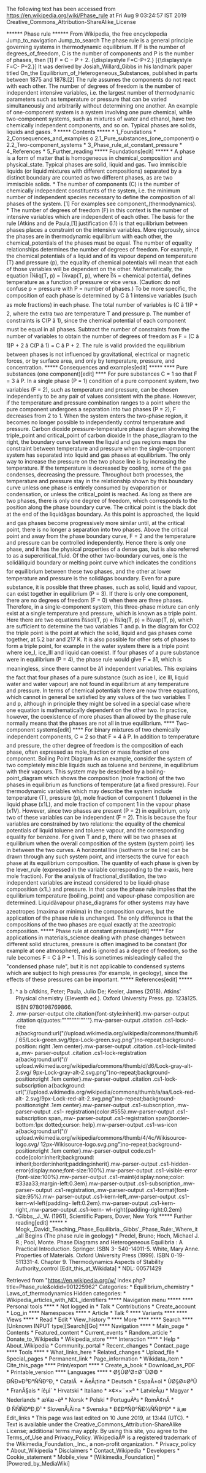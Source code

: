 The following text has been accessed from https://en.wikipedia.org/wiki/Phase_rule at Fri Aug 9 03:24:57 IST 2019
Creative_Commons_Attribution-ShareAlike_License




















****** Phase rule ******
From Wikipedia, the free encyclopedia
Jump_to_navigation Jump_to_search
The phase rule is a general principle governing systems in thermodynamic
equilibrium. If F is the number of degrees_of_freedom, C is the number of
components and P is the number of phases, then [1]
         F = C &#x2212; P + 2.   {\displaystyle F=C-P+2.}  [{\displaystyle F=C-
      P+2.}]
It was derived by Josiah_Willard_Gibbs in his landmark paper titled On_the
Equilibrium_of_Heterogeneous_Substances, published in parts between 1875 and
1878.[2] The rule assumes the components do not react with each other.
The number of degrees of freedom is the number of independent intensive
variables, i.e. the largest number of thermodynamic parameters such as
temperature or pressure that can be varied simultaneously and arbitrarily
without determining one another. An example of one-component system is a system
involving one pure chemical, while two-component systems, such as mixtures of
water and ethanol, have two chemically independent components, and so on.
Typical phases are solids, liquids and gases.
⁰
***** Contents *****
    * 1_Foundations
    * 2_Consequences_and_examples
          o 2.1_Pure_substances_(one_component)
          o 2.2_Two-component_systems
    * 3_Phase_rule_at_constant_pressure
    * 4_References
    * 5_Further_reading
***** Foundations[edit] *****
    * A phase is a form of matter that is homogeneous in chemical_composition
      and physical_state. Typical phases are solid, liquid and gas. Two
      immiscible liquids (or liquid mixtures with different compositions)
      separated by a distinct boundary are counted as two different phases, as
      are two immiscible solids.
    * The number of components (C) is the number of chemically independent
      constituents of the system, i.e. the minimum number of independent
      species necessary to define the composition of all phases of the system.
      [1] For examples see component_(thermodynamics).
    * The number of degrees of freedom (F) in this context is the number of
      intensive variables which are independent of each other.
The basis for the rule (Atkins and de Paula,[1] justification 6.1) is that
equilibrium between phases places a constraint on the intensive variables. More
rigorously, since the phases are in thermodynamic equilibrium with each other,
the chemical_potentials of the phases must be equal. The number of equality
relationships determines the number of degrees of freedom. For example, if the
chemical potentials of a liquid and of its vapour depend on temperature (T) and
pressure (p), the equality of chemical potentials will mean that each of those
variables will be dependent on the other. Mathematically, the equation Î¼liq(T,
p) = Î¼vap(T, p), where Î¼ = chemical potential, defines temperature as a
function of pressure or vice versa. (Caution: do not confuse p = pressure with
P = number of phases.)
To be more specific, the composition of each phase is determined by C â 1
intensive variables (such as mole fractions) in each phase. The total number of
variables is (C â 1)P + 2, where the extra two are temperature T and pressure
p. The number of constraints is C(P â 1), since the chemical potential of
each component must be equal in all phases. Subtract the number of constraints
from the number of variables to obtain the number of degrees of freedom as F =
(C â 1)P + 2 â C(P â 1) = C â P + 2.
The rule is valid provided the equilibrium between phases is not influenced by
gravitational, electrical or magnetic forces, or by surface area, and only by
temperature, pressure, and concentration.
***** Consequences and examples[edit] *****
**** Pure substances (one component)[edit] ****
For pure substances C = 1 so that F = 3 â P. In a single phase (P = 1)
condition of a pure component system, two variables (F = 2), such as
temperature and pressure, can be chosen independently to be any pair of values
consistent with the phase. However, if the temperature and pressure combination
ranges to a point where the pure component undergoes a separation into two
phases (P = 2), F decreases from 2 to 1. When the system enters the two-phase
region, it becomes no longer possible to independently control temperature and
pressure.
Carbon dioxide pressure-temperature phase diagram showing the triple_point and
critical_point of carbon dioxide
In the phase_diagram to the right, the boundary curve between the liquid and
gas regions maps the constraint between temperature and pressure when the
single-component system has separated into liquid and gas phases at
equilibrium. The only way to increase the pressure on the two phase line is by
increasing the temperature. If the temperature is decreased by cooling, some of
the gas condenses, decreasing the pressure. Throughout both processes, the
temperature and pressure stay in the relationship shown by this boundary curve
unless one phase is entirely consumed by evaporation or condensation, or unless
the critical_point is reached. As long as there are two phases, there is only
one degree of freedom, which corresponds to the position along the phase
boundary curve.
The critical point is the black dot at the end of the liquidâgas boundary. As
this point is approached, the liquid and gas phases become progressively more
similar until, at the critical point, there is no longer a separation into two
phases. Above the critical point and away from the phase boundary curve, F = 2
and the temperature and pressure can be controlled independently. Hence there
is only one phase, and it has the physical properties of a dense gas, but is
also referred to as a supercritical_fluid.
Of the other two-boundary curves, one is the solidâliquid boundary or melting
point curve which indicates the conditions for equilibrium between these two
phases, and the other at lower temperature and pressure is the solidâgas
boundary.
Even for a pure substance, it is possible that three phases, such as solid,
liquid and vapour, can exist together in equilibrium (P = 3). If there is only
one component, there are no degrees of freedom (F = 0) when there are three
phases. Therefore, in a single-component system, this three-phase mixture can
only exist at a single temperature and pressure, which is known as a triple
point. Here there are two equations Î¼sol(T, p) = Î¼liq(T, p) = Î¼vap(T, p),
which are sufficient to determine the two variables T and p. In the diagram for
CO2 the triple point is the point at which the solid, liquid and gas phases
come together, at 5.2 bar and 217 K. It is also possible for other sets of
phases to form a triple point, for example in the water system there is a
triple point where ice_I, ice_III and liquid can coexist.
If four phases of a pure substance were in equilibrium (P = 4), the phase rule
would give F = â1, which is meaningless, since there cannot be â1
independent variables. This explains the fact that four phases of a pure
substance (such as ice I, ice III, liquid water and water vapour) are not found
in equilibrium at any temperature and pressure. In terms of chemical potentials
there are now three equations, which cannot in general be satisfied by any
values of the two variables T and p, although in principle they might be solved
in a special case where one equation is mathematically dependent on the other
two. In practice, however, the coexistence of more phases than allowed by the
phase rule normally means that the phases are not all in true equilibrium.
**** Two-component systems[edit] ****
For binary mixtures of two chemically independent components, C = 2 so that F =
4 â P. In addition to temperature and pressure, the other degree of freedom
is the composition of each phase, often expressed as mole_fraction or mass
fraction of one component.
Boiling Point Diagram
As an example, consider the system of two completely miscible liquids such as
toluene and benzene, in equilibrium with their vapours. This system may be
described by a boiling-point_diagram which shows the composition (mole
fraction) of the two phases in equilibrium as functions of temperature (at a
fixed pressure).
Four thermodynamic variables which may describe the system include temperature
(T), pressure (p), mole fraction of component 1 (toluene) in the liquid phase
(x1L), and mole fraction of component 1 in the vapour phase (x1V). However,
since two phases are present (P = 2) in equilibrium, only two of these
variables can be independent (F = 2). This is because the four variables are
constrained by two relations: the equality of the chemical potentials of liquid
toluene and toluene vapour, and the corresponding equality for benzene.
For given T and p, there will be two phases at equilibrium when the overall
composition of the system (system point) lies in between the two curves. A
horizontal line (isotherm or tie line) can be drawn through any such system
point, and intersects the curve for each phase at its equilibrium composition.
The quantity of each phase is given by the lever_rule (expressed in the
variable corresponding to the x-axis, here mole fraction).
For the analysis of fractional_distillation, the two independent variables are
instead considered to be liquid-phase composition (x1L) and pressure. In that
case the phase rule implies that the equilibrium temperature (boiling_point)
and vapour-phase composition are determined.
Liquidâvapour phase_diagrams for other systems may have azeotropes (maxima or
minima) in the composition curves, but the application of the phase rule is
unchanged. The only difference is that the compositions of the two phases are
equal exactly at the azeotropic composition.
***** Phase rule at constant pressure[edit] *****
For applications in materials_science dealing with phase changes between
different solid structures, pressure is often imagined to be constant (for
example at one atmosphere), and is ignored as a degree of freedom, so the rule
becomes
      F = C â P + 1.
This is sometimes misleadingly called the "condensed phase rule", but it is not
applicable to condensed systems which are subject to high pressures (for
example, in geology), since the effects of these pressures can be important.
***** References[edit] *****
   1. ^ a b cAtkins, Peter; Paula, Julio De; Keeler, James (2018). Atkins'
      Physical chemistry (Eleventh ed.). Oxford University Press.
      pp. 123â125. ISBN 9780198769866.
   2. .mw-parser-output cite.citation{font-style:inherit}.mw-parser-output
      .citation q{quotes:"\"""\"""'""'"}.mw-parser-output .citation .cs1-lock-
      free a{background:url("//upload.wikimedia.org/wikipedia/commons/thumb/6/
      65/Lock-green.svg/9px-Lock-green.svg.png")no-repeat;background-position:
      right .1em center}.mw-parser-output .citation .cs1-lock-limited a,.mw-
      parser-output .citation .cs1-lock-registration a{background:url("//
      upload.wikimedia.org/wikipedia/commons/thumb/d/d6/Lock-gray-alt-2.svg/
      9px-Lock-gray-alt-2.svg.png")no-repeat;background-position:right .1em
      center}.mw-parser-output .citation .cs1-lock-subscription a{background:
      url("//upload.wikimedia.org/wikipedia/commons/thumb/a/aa/Lock-red-alt-
      2.svg/9px-Lock-red-alt-2.svg.png")no-repeat;background-position:right
      .1em center}.mw-parser-output .cs1-subscription,.mw-parser-output .cs1-
      registration{color:#555}.mw-parser-output .cs1-subscription span,.mw-
      parser-output .cs1-registration span{border-bottom:1px dotted;cursor:
      help}.mw-parser-output .cs1-ws-icon a{background:url("//
      upload.wikimedia.org/wikipedia/commons/thumb/4/4c/Wikisource-logo.svg/
      12px-Wikisource-logo.svg.png")no-repeat;background-position:right .1em
      center}.mw-parser-output code.cs1-code{color:inherit;background:
      inherit;border:inherit;padding:inherit}.mw-parser-output .cs1-hidden-
      error{display:none;font-size:100%}.mw-parser-output .cs1-visible-error
      {font-size:100%}.mw-parser-output .cs1-maint{display:none;color:
      #33aa33;margin-left:0.3em}.mw-parser-output .cs1-subscription,.mw-parser-
      output .cs1-registration,.mw-parser-output .cs1-format{font-size:95%}.mw-
      parser-output .cs1-kern-left,.mw-parser-output .cs1-kern-wl-left{padding-
      left:0.2em}.mw-parser-output .cs1-kern-right,.mw-parser-output .cs1-kern-
      wl-right{padding-right:0.2em}
   3. ^Gibbs,_J._W. (1961), Scientific Papers, Dover, New York
***** Further reading[edit] *****
    * Mogk,_David:_Teaching_Phase_Equilibria._Gibbs'_Phase_Rule:_Where_it_all
      Begins (The phase rule in geology)
    * Predel, Bruno; Hoch, Michael J. R.; Pool, Monte. Phase Diagrams and
      Heterogeneous Equilibria : A Practical Introduction. Springer. ISBN 3-
      540-14011-5.
White, Mary Anne. Properties of Materials. Oxford University Press (1999).
ISBN 0-19-511331-4.
 Chapter 9. Thermodynamics Aspects of Stability
Authority_control [Edit_this_at_Wikidata]     * NDL: 00571429

Retrieved from "https://en.wikipedia.org/w/
index.php?title=Phase_rule&oldid=901225962"
Categories:
    * Equilibrium_chemistry
    * Laws_of_thermodynamics
Hidden categories:
    * Wikipedia_articles_with_NDL_identifiers
***** Navigation menu *****
**** Personal tools ****
    * Not logged in
    * Talk
    * Contributions
    * Create_account
    * Log_in
**** Namespaces ****
    * Article
    * Talk
⁰
**** Variants ****
**** Views ****
    * Read
    * Edit
    * View_history
⁰
**** More ****
**** Search ****
[Unknown INPUT type][Search][Go]
**** Navigation ****
    * Main_page
    * Contents
    * Featured_content
    * Current_events
    * Random_article
    * Donate_to_Wikipedia
    * Wikipedia_store
**** Interaction ****
    * Help
    * About_Wikipedia
    * Community_portal
    * Recent_changes
    * Contact_page
**** Tools ****
    * What_links_here
    * Related_changes
    * Upload_file
    * Special_pages
    * Permanent_link
    * Page_information
    * Wikidata_item
    * Cite_this_page
**** Print/export ****
    * Create_a_book
    * Download_as_PDF
    * Printable_version
**** Languages ****
    * Ø§ÙØ¹Ø±Ø¨ÙØ©
    * ÐÑÐ»Ð³Ð°ÑÑÐºÐ¸
    * CatalÃ 
    * ÄeÅ¡tina
    * Deutsch
    * EspaÃ±ol
    * ÙØ§Ø±Ø³Û
    * FranÃ§ais
    * íêµ­ì´
    * Hrvatski
    * Italiano
    * ×¢××¨××ª
    * LatvieÅ¡u
    * Magyar
    * Nederlands
    * æ¥æ¬èª
    * Norsk
    * Polski
    * PortuguÃªs
    * RomÃ¢nÄ
    * Ð ÑÑÑÐºÐ¸Ð¹
    * SlovenÅ¡Äina
    * Svenska
    * Ð£ÐºÑÐ°ÑÐ½ÑÑÐºÐ°
    * ä¸­æ
Edit_links
    * This page was last edited on 10 June 2019, at 13:44 (UTC).
    * Text is available under the Creative_Commons_Attribution-ShareAlike
      License; additional terms may apply. By using this site, you agree to the
      Terms_of_Use and Privacy_Policy. WikipediaÂ® is a registered trademark of
      the Wikimedia_Foundation,_Inc., a non-profit organization.
    * Privacy_policy
    * About_Wikipedia
    * Disclaimers
    * Contact_Wikipedia
    * Developers
    * Cookie_statement
    * Mobile_view
    * [Wikimedia_Foundation]
    * [Powered_by_MediaWiki]
